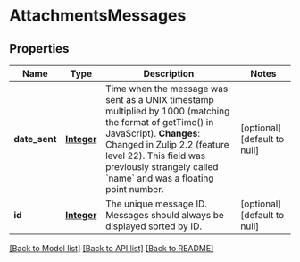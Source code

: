 # AttachmentsMessages
## Properties

Name | Type | Description | Notes
------------ | ------------- | ------------- | -------------
**date\_sent** | [**Integer**](integer.md) | Time when the message was sent as a UNIX timestamp multiplied by 1000 (matching the format of getTime() in JavaScript).  **Changes**: Changed in Zulip 2.2 (feature level 22).  This field was previously strangely called &#x60;name&#x60; and was a floating point number.  | [optional] [default to null]
**id** | [**Integer**](integer.md) | The unique message ID.  Messages should always be displayed sorted by ID.  | [optional] [default to null]

[[Back to Model list]](../README.md#documentation-for-models) [[Back to API list]](../README.md#documentation-for-api-endpoints) [[Back to README]](../README.md)

